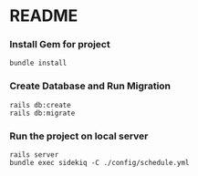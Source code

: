 # README

### Install Gem for project

```
bundle install
```

### Create Database and Run Migration

```
rails db:create
rails db:migrate
```

### Run the project on local server

```
rails server
bundle exec sidekiq -C ./config/schedule.yml
```
